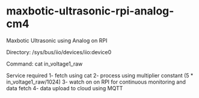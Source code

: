 # maxbotic-ultrasonic-rpi-analog-cm4
 
Maxbotic Ultrasonic using Analog on RPI

Directory: /sys/bus/iio/devices/iio:device0

Command: cat in_voltage1_raw

Service required
1- fetch using cat
2-  process using multiplier constant (5 * in_voltage1_raw/1024)
3- watch on on RPI for continuous monitoring and data fetch
4- data upload to cloud using MQTT